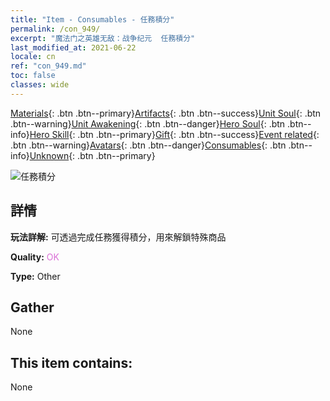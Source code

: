 ```yaml
---
title: "Item - Consumables - 任務積分"
permalink: /con_949/
excerpt: "魔法门之英雄无敌：战争纪元  任務積分"
last_modified_at: 2021-06-22
locale: cn
ref: "con_949.md"
toc: false
classes: wide
---
```

 [Materials](/ItemsCN/){: .btn .btn--primary}[Artifacts](/ItemsCN/Artifacts/){: .btn .btn--success}[Unit Soul](/ItemsCN/UnitSoul/){: .btn .btn--warning}[Unit Awakening](/ItemsCN/UnitAwakening/){: .btn .btn--danger}[Hero Soul](/ItemsCN/HeroSoul/){: .btn .btn--info}[Hero Skill](/ItemsCN/HeroSkill/){: .btn .btn--primary}[Gift](/ItemsCN/Gift/){: .btn .btn--success}[Event related](/ItemsCN/Events/){: .btn .btn--warning}[Avatars](/ItemsCN/Avatars/){: .btn .btn--danger}[Consumables](/ItemsCN/Consumables/){: .btn .btn--info}[Unknown](/ItemsCN/Unknown/){: .btn .btn--primary}

 ![任務積分](/images/t/i_40044.png)

## 詳情
 **玩法詳解:** 可透過完成任務獲得積分，用來解鎖特殊商品

 **Quality:** <span style="color: #DA70D6">OK</span>

 **Type:** Other

## Gather

  None

## This item contains:

  None

